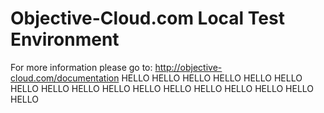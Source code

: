 # Objective-Cloud.com Local Test Environment

For more information please go to: http://objective-cloud.com/documentation
HELLO
HELLO
HELLO
HELLO
HELLO
HELLO
HELLO
HELLO
HELLO
HELLO
HELLO
HELLO
HELLO
HELLO
HELLO
HELLO
HELLO
